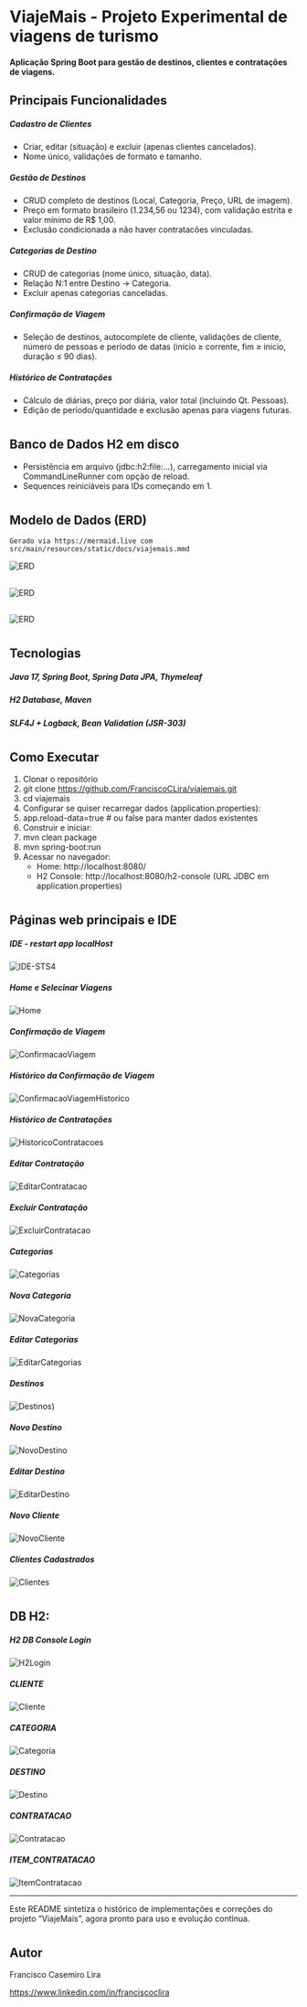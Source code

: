#  ViajeMais - Projeto Experimental de viagens de turismo

#### Aplicação Spring Boot para gestão de destinos, clientes e contratações de viagens.

## Principais Funcionalidades
##### Cadastro de Clientes
  - Criar, editar (situação) e excluir (apenas clientes cancelados).   
  - Nome único, validações de formato e tamanho.
  
##### Gestão de Destinos
  - CRUD completo de destinos (Local, Categoria, Preço, URL de imagem).   
  - Preço em formato brasileiro (1.234,56 ou 1234), 
    com validação estrita e valor mínimo de R$ 1,00.
  - Exclusão condicionada a não haver contratacões vinculadas.

    
##### Categorias de Destino
  - CRUD de categorias (nome único, situação, data).    
  - Relação N:1 entre Destino → Categoria.
  - Excluir apenas categorias canceladas.
    
##### Confirmação de Viagem
  - Seleção de destinos, autocomplete de cliente, validações de cliente,
    número de pessoas e período de datas (início ≥ corrente, 
    fim ≥ início, duração ≤ 90 dias).
      
      
##### Histórico de Contratações
  - Cálculo de diárias, preço por diária, valor total (incluindo Qt. Pessoas).
  - Edição de período/quantidade e exclusão apenas para viagens futuras.


#     
## Banco de Dados H2 em disco
  - Persistência em arquivo (jdbc:h2:file:…),
    carregamento inicial via CommandLineRunner com opção de reload.
  - Sequences reiniciáveis para IDs começando em 1.

# 
## Modelo de Dados (ERD)
    Gerado via https://mermaid.live com src/main/resources/static/docs/viajemais.mmd 
![ERD](assets/01A0-Diagrama.png)
##  
![ERD](assets/01A0-Diagrama.jpg)
##  
![ERD](assets/01A0-Diagrama80.png)
 
# 
## Tecnologias

##### Java 17, Spring Boot, Spring Data JPA, Thymeleaf
##### H2 Database, Maven
##### SLF4J + Logback, Bean Validation (JSR-303)

# 
## Como Executar

1. Clonar o repositório
2. git clone https://github.com/FranciscoCLira/viajemais.git
3. cd viajemais
4. Configurar se quiser recarregar dados (application.properties):
5. app.reload-data=true  # ou false para manter dados existentes
6. Construir e iniciar:
7. mvn clean package
8. mvn spring-boot:run
9. Acessar no navegador:
   - Home: http://localhost:8080/   
   - H2 Console: http://localhost:8080/h2-console (URL JDBC em application.properties)

# 
## Páginas web principais e IDE 

##### IDE - restart app localHost 
![IDE-STS4](assets/01A1-IDE-STS-4.png)
  
##### Home e Selecinar Viagens 
![Home](assets/01B1-Home.jpg)
  
##### Confirmação de Viagem 
![ConfirmacaoViagem](assets/01B2-ConfirmacaoViagem.jpg)
  
##### Histórico da Confirmação de Viagem 
![ConfirmacaoViagemHistorico](assets/01B2-ConfirmacaoViagemHistorico.jpg)
  
##### Histórico de Contratações  
![HistoricoContratacoes](assets/01B3-HistoricoContratacoes.jpg)
  
##### Editar Contratação 
![EditarContratacao](assets/01B4-EditarContratacao.jpg)
  
##### Excluir Contratação 
![ExcluirContratacao](assets/01B5-ExcluirContratacao.jpg)
 
##### Categorias
![Categorias](assets/01C1-Categorias.jpg)
 
##### Nova Categoria
![NovaCategoria](assets/01C2-NovaCategoria.jpg)

##### Editar Categorias
![EditarCategorias](assets/01C3-EditarCategoria.jpg)

##### Destinos
![Destinos](assets/01D1-Destinos.jpg))

##### Novo Destino
![NovoDestino](assets/01D2-NovoDestino.jpg)

##### Editar Destino
![EditarDestino](assets/01D3-EditarDestino.jpg)

##### Novo Cliente
![NovoCliente](assets/01E1-NovoCliente.jpg)

##### Clientes Cadastrados 
![Clientes](assets/01E2-ClientesCadastrados.jpg)


# 
## DB H2: 
 
##### H2 DB Console Login 
![H2Login](assets/H2-00-DB-Login.jpg)
  
##### CLIENTE 
![Cliente](assets/H2-01-Cliente.jpg)

##### CATEGORIA 
![Categoria](assets/H2-02-Categoria.jpg)

##### DESTINO  
![Destino](assets/H2-03-Destino.jpg)

##### CONTRATACAO 
![Contratacao](assets/H2-04-Contratacao.jpg)

##### ITEM_CONTRATACAO 
![ItemContratacao](assets/H2-05-ItemContratacao.jpg)
                                                    
                                               
        
__________________________________________________________________________
Este README sintetiza o histórico de implementações e correções do projeto “ViajeMais”, agora pronto para uso e evolução contínua.

# 
## Autor
   Francisco Casemiro Lira
    
   https://www.linkedin.com/in/franciscoclira


